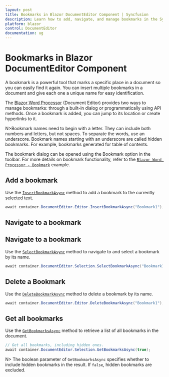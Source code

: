 ```yaml
---
layout: post
title: Bookmarks in Blazor DocumentEditor Component | Syncfusion
description: Learn how to add, navigate, and manage bookmarks in the Syncfusion Blazor Document Editor component both through the UI and programmatically.
platform: blazor
control: DocumentEditor
documentation: ug
---
```


# Bookmarks in Blazor DocumentEditor Component

A bookmark is a powerful tool that marks a specific place in a document so you can easily find it again. You can insert multiple bookmarks in a document and give each one a unique name for easy identification.

The [Blazor Word Processor](https://www.syncfusion.com/blazor-components/blazor-word-processor) (Document Editor) provides two ways to manage bookmarks: through a built-in dialog or programmatically using API methods. Once a bookmark is added, you can jump to its location or create hyperlinks to it.

N>Bookmark names need to begin with a letter. They can include both numbers and letters, but not spaces. To separate the words, use an underscore. Bookmark names starting with an underscore are called hidden bookmarks. For example, bookmarks generated for table of contents.

The bookmark dialog can be opened using the Bookmark option in the toolbar. For more details on bookmark functionality, refer to the [`Blazor Word Processor - Bookmark`](https://document.syncfusion.com/demos/docx-editor/blazor-server/document-editor/hyperlinks-and-bookmarks) example.


## Add a bookmark

Use the [`InsertBookmarkAsync`](https://help.syncfusion.com/cr/blazor/Syncfusion.Blazor.DocumentEditor.EditorModule.html#Syncfusion_Blazor_DocumentEditor_EditorModule_InsertBookmarkAsync_System_String_) method to add a bookmark to the currently selected text.

```csharp
await container.DocumentEditor.Editor.InsertBookmarkAsync("Bookmark1");
```

## Navigate to a bookmark

## Navigate to a bookmark
Use the [`SelectBookmarkAsync`](https://help.syncfusion.com/cr/blazor/Syncfusion.Blazor.DocumentEditor.SelectionModule.html#Syncfusion_Blazor_DocumentEditor_SelectionModule_SelectBookmarkAsync_System_String_) method to navigate to and select a bookmark by its name.

```csharp
await container.DocumentEditor.Selection.SelectBookmarkAsync("Bookmark1");
```

## Delete a Bookmark

Use the [`DeleteBookmarkAsync`](https://help.syncfusion.com/cr/blazor/Syncfusion.Blazor.DocumentEditor.EditorModule.html#Syncfusion_Blazor_DocumentEditor_EditorModule_DeleteBookmarkAsync_System_String_) method to delete a bookmark by its name.

```csharp
await container.DocumentEditor.Editor.DeleteBookmarkAsync("Bookmark1");
```

## Get all bookmarks

Use the [`GetBookmarksAsync`](https://help.syncfusion.com/cr/blazor/Syncfusion.Blazor.DocumentEditor.SelectionModule.html#Syncfusion_Blazor_DocumentEditor_SelectionModule_GetBookmarksAsync_System_Boolean_) method to retrieve a list of all bookmarks in the document.

```csharp
// Get all bookmarks, including hidden ones.
await container.DocumentEditor.Selection.GetBookmarksAsync(true);
```

N> The boolean parameter of `GetBookmarksAsync` specifies whether to include hidden bookmarks in the result. If `false`, hidden bookmarks are excluded.